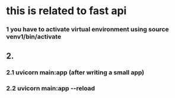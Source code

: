# this is related to fast api
### 1 you have to activate virtual environment using source venv1/bin/activate

## 2. 
### 2.1 uvicorn main:app  (after writing a small app)
### 2.2 uvicorn main:app --reload


